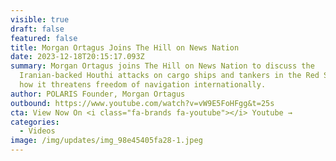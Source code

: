```yaml
---
visible: true
draft: false
featured: false
title: Morgan Ortagus Joins The Hill on News Nation
date: 2023-12-18T20:15:17.093Z
summary: Morgan Ortagus joins The Hill on News Nation to discuss the
  Iranian-backed Houthi attacks on cargo ships and tankers in the Red Sea and
  how it threatens freedom of navigation internationally.
author: POLARIS Founder, Morgan Ortagus
outbound: https://www.youtube.com/watch?v=vW9E5FoHFgg&t=25s
cta: View Now On <i class="fa-brands fa-youtube"></i> Youtube →
categories:
  - Videos
image: /img/updates/img_98e45405fa28-1.jpeg
---
```

